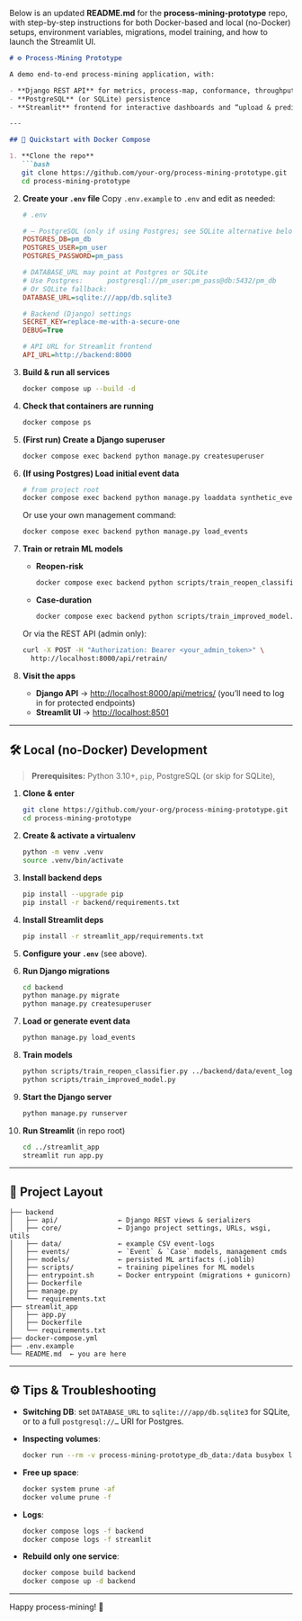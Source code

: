 Below is an updated **README.md** for the **process-mining-prototype** repo, with step-by-step instructions for both Docker-based and local (no-Docker) setups, environment variables, migrations, model training, and how to launch the Streamlit UI.

````markdown
# ⚙️ Process-Mining Prototype

A demo end-to-end process-mining application, with:

- **Django REST API** for metrics, process-map, conformance, throughput, predictions, and model retraining  
- **PostgreSQL** (or SQLite) persistence  
- **Streamlit** frontend for interactive dashboards and “upload & predict risk”  

---

## 🚀 Quickstart with Docker Compose

1. **Clone the repo**  
   ```bash
   git clone https://github.com/your-org/process-mining-prototype.git
   cd process-mining-prototype
````

2. **Create your `.env` file**
   Copy `​.env.example` to `.env` and edit as needed:

   ```ini
   # .env

   # — PostgreSQL (only if using Postgres; see SQLite alternative below) —
   POSTGRES_DB=pm_db
   POSTGRES_USER=pm_user
   POSTGRES_PASSWORD=pm_pass

   # DATABASE_URL may point at Postgres or SQLite
   # Use Postgres:      postgresql://pm_user:pm_pass@db:5432/pm_db
   # Or SQLite fallback:
   DATABASE_URL=sqlite:///app/db.sqlite3

   # Backend (Django) settings
   SECRET_KEY=replace-me-with-a-secure-one
   DEBUG=True

   # API URL for Streamlit frontend
   API_URL=http://backend:8000
   ```

3. **Build & run all services**

   ```bash
   docker compose up --build -d
   ```

4. **Check that containers are running**

   ```bash
   docker compose ps
   ```

5. **(First run) Create a Django superuser**

   ```bash
   docker compose exec backend python manage.py createsuperuser
   ```

6. **(If using Postgres) Load initial event data**

   ```bash
   # from project root
   docker compose exec backend python manage.py loaddata synthetic_events
   ```

   Or use your own management command:

   ```bash
   docker compose exec backend python manage.py load_events
   ```

7. **Train or retrain ML models**

   * **Reopen-risk**

     ```bash
     docker compose exec backend python scripts/train_reopen_classifier.py ./backend/data/event_logs/synthetic_events.csv
     ```
   * **Case-duration**

     ```bash
     docker compose exec backend python scripts/train_improved_model.py
     ```

   Or via the REST API (admin only):

   ```bash
   curl -X POST -H "Authorization: Bearer <your_admin_token>" \
     http://localhost:8000/api/retrain/
   ```

8. **Visit the apps**

   * **Django API** → [http://localhost:8000/api/metrics/](http://localhost:8000/api/metrics/)  (you’ll need to log in for protected endpoints)
   * **Streamlit UI** → [http://localhost:8501](http://localhost:8501)

---

## 🛠️ Local (no-Docker) Development

> **Prerequisites:** Python 3.10+, `pip`, PostgreSQL (or skip for SQLite),

1. **Clone & enter**

   ```bash
   git clone https://github.com/your-org/process-mining-prototype.git
   cd process-mining-prototype
   ```

2. **Create & activate a virtualenv**

   ```bash
   python -m venv .venv
   source .venv/bin/activate
   ```

3. **Install backend deps**

   ```bash
   pip install --upgrade pip
   pip install -r backend/requirements.txt
   ```

4. **Install Streamlit deps**

   ```bash
   pip install -r streamlit_app/requirements.txt
   ```

5. **Configure your `.env`** (see above).

6. **Run Django migrations**

   ```bash
   cd backend
   python manage.py migrate
   python manage.py createsuperuser
   ```

7. **Load or generate event data**

   ```bash
   python manage.py load_events
   ```

8. **Train models**

   ```bash
   python scripts/train_reopen_classifier.py ../backend/data/event_logs/synthetic_events.csv
   python scripts/train_improved_model.py
   ```

9. **Start the Django server**

   ```bash
   python manage.py runserver
   ```

10. **Run Streamlit** (in repo root)

    ```bash
    cd ../streamlit_app
    streamlit run app.py
    ```

---

## 📂 Project Layout

```
├── backend
│   ├── api/               ← Django REST views & serializers
│   ├── core/              ← Django project settings, URLs, wsgi, utils
│   ├── data/              ← example CSV event-logs
│   ├── events/            ← `Event` & `Case` models, management cmds
│   ├── models/            ← persisted ML artifacts (.joblib)
│   ├── scripts/           ← training pipelines for ML models
│   ├── entrypoint.sh      ← Docker entrypoint (migrations + gunicorn)
│   ├── Dockerfile
│   ├── manage.py
│   └── requirements.txt
├── streamlit_app
│   ├── app.py
│   ├── Dockerfile
│   └── requirements.txt
├── docker-compose.yml
├── .env.example
└── README.md  ← you are here
```

---

## ⚙️ Tips & Troubleshooting

* **Switching DB**: set `DATABASE_URL` to `sqlite:///app/db.sqlite3` for SQLite, or to a full `postgresql://…` URI for Postgres.
* **Inspecting volumes**:

  ```bash
  docker run --rm -v process-mining-prototype_db_data:/data busybox ls -R /data
  ```
* **Free up space**:

  ```bash
  docker system prune -af
  docker volume prune -f
  ```
* **Logs**:

  ```bash
  docker compose logs -f backend
  docker compose logs -f streamlit
  ```
* **Rebuild only one service**:

  ```bash
  docker compose build backend
  docker compose up -d backend
  ```

---

Happy process-mining! 🎉
